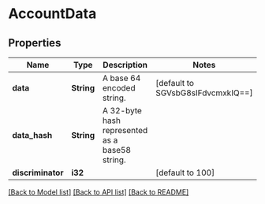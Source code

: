 # AccountData

## Properties

Name | Type | Description | Notes
------------ | ------------- | ------------- | -------------
**data** | **String** | A base 64 encoded string. | [default to SGVsbG8sIFdvcmxkIQ==]
**data_hash** | **String** | A 32-byte hash represented as a base58 string. | 
**discriminator** | **i32** |  | [default to 100]

[[Back to Model list]](../README.md#documentation-for-models) [[Back to API list]](../README.md#documentation-for-api-endpoints) [[Back to README]](../README.md)


